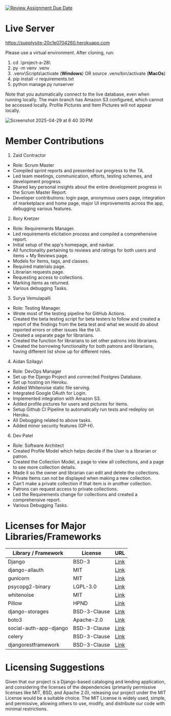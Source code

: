[![Review Assignment Due Date](https://classroom.github.com/assets/deadline-readme-button-22041afd0340ce965d47ae6ef1cefeee28c7c493a6346c4f15d667ab976d596c.svg)](https://classroom.github.com/a/hLqvXyMi)

# Live Server
https://supplysite-20c1e0704260.herokuapp.com

Please use a virtual environment. After cloning, run:
1. cd .\project-a-28\
2. py -m venv .venv
3. .venv\Scripts\activate (**Windows**) OR source .venv/bin/activate (**MacOs**)
4. pip install -r requirements.txt
5. python manage.py runserver

Note that you automatically connect to the live database, even when running locally.
The main branch has Amazon S3 configured, which cannot be accessed locally. Profile Pictures and Item Pictures will not appear locally.

![Screenshot 2025-04-29 at 6 40 30 PM](https://github.com/user-attachments/assets/13ca1270-d17f-495d-96eb-2529102f4150)

# Member Contributions
1. Zaid Contractor
- Role: Scrum Master
- Compiled sprint reports and presented our progress to the TA.
- Led team meetings, communication, efforts, testing schemes, and development progress.
- Shared key personal insights about the entire development progress in the Scrum Master Report.
- Developer contributions: login page, anonymous users page, integration of marketplace and home page, major UI improvements across the app, debugging various features.
2. Rory Kretzer
- Role: Requirements Manager.
- Led requirements elicitation process and compiled a comprehensive report.
- Initial setup of the app's homepage, and navbar.
- All functionality pertaining to reviews and ratings for both users and items + My Reviews page.
- Models for Items, tags, and classes.
- Required materials page.
- Librarian requests page.
- Requesting access to collections.
- Marking items as returned.
- Various debugging Tasks.
3. Surya Vemulapalli
- Role: Testing Manager.
- Wrote most of the testing pipeline for GitHub Actions.
- Created the beta testing script for beta testers to follow and created a report of the findings from the beta test and what we would do about reported errors or other issues like the UI.
- Created a separate page for librarians.
- Created the function for librarians to set other patrons into librarians.
- Created the borrowing functionality for both patrons and librarians, having different list show up for different roles.
4. Aidan Szilagyi
- Role: DevOps Manager
- Set up the Django Project and connected Postgres Database.
- Set up hosting on Heroku.
- Added Whitenoise static file serving.
- Integrated Google OAuth for Login.
- Implemented integration with Amazon S3.
- Added profile pictures for users and pictures for items.
- Setup Github CI Pipeline to automatically run tests and redeploy on Heroku.
- All Debugging related to above tasks.
- Added minor security features (GP-H).
6. Dev Patel
- Role: Software Architect
- Created Profile Model which helps decide if the User is a librarian or patron.
- Created the Collection Model, a page to view all collections, and a page to see more collection details.
- Made it so the owner and librarian can edit and delete the collections.
- Private Items can not be displayed when making a new collection.
- Can't make a private collection if that item is in another collection.
- Patrons can request access to private collections.
- Led the Requirements change for collections and created a comprehensive report.
- Various Debugging Tasks.

# Licenses for Major Libraries/Frameworks
| Library / Framework         | License        | URL                            |
|----------------------------|----------------|---------------------------------|
| Django                     | BSD-3          | [Link](https://github.com/django/django/blob/master/LICENSE) |
| django-allauth            | MIT            | [Link](https://github.com/pennersr/django-allauth/blob/master/LICENSE) |
| gunicorn                   | MIT            | [Link](https://github.com/benoitc/gunicorn/blob/master/LICENSE) |
| psycopg2-binary            | LGPL-3.0       | [Link](https://www.psycopg.org/license/) |
| whitenoise                 | MIT            | [Link](https://github.com/evansd/whitenoise/blob/main/LICENSE) |
| Pillow                     | HPND           | [Link](https://github.com/python-pillow/Pillow/blob/main/LICENSE) |
| django-storages           | BSD-3-Clause   | [Link](https://github.com/jschneier/django-storages/blob/master/LICENSE) |
| boto3                      | Apache-2.0     | [Link](https://github.com/boto/boto3/blob/develop/LICENSE) |
| social-auth-app-django     | BSD-3-Clause   | [Link](https://github.com/python-social-auth/social-app-django/blob/master/LICENSE) |
| celery                     | BSD-3-Clause   | [Link](https://github.com/celery/celery/blob/main/LICENSE) |
| djangorestframework        | BSD-3-Clause   | [Link](https://github.com/encode/django-rest-framework/blob/master/LICENSE.md) |

# Licensing Suggestions
Given that our project is a Django-based cataloging and lending application, and considering the licenses of the dependencies (primarily permissive licenses like MIT, BSD, and Apache 2.0), releasing our project under the MIT License would be a suitable choice. The MIT License is widely used, simple, and permissive, allowing others to use, modify, and distribute our code with minimal restrictions.
